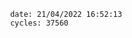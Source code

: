 

                date: 21/04/2022 16:52:13
                cycles: 37560

                         